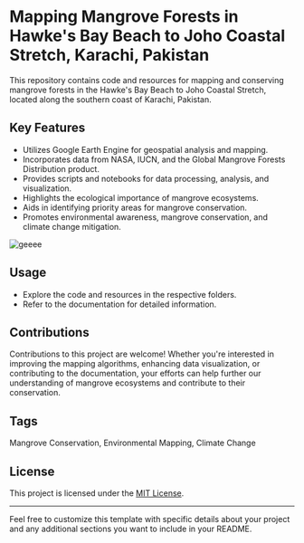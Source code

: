 # Mapping Mangrove Forests in Hawke's Bay Beach to Joho Coastal Stretch, Karachi, Pakistan

This repository contains code and resources for mapping and conserving mangrove forests in the Hawke's Bay Beach to Joho Coastal Stretch, located along the southern coast of Karachi, Pakistan.

## Key Features

- Utilizes Google Earth Engine for geospatial analysis and mapping.
- Incorporates data from NASA, IUCN, and the Global Mangrove Forests Distribution product.
- Provides scripts and notebooks for data processing, analysis, and visualization.
- Highlights the ecological importance of mangrove ecosystems.
- Aids in identifying priority areas for mangrove conservation.
- Promotes environmental awareness, mangrove conservation, and climate change mitigation.

![geeee](https://github.com/adnanabbasshah/Mapping_Mangrove_Forests/assets/106626201/8cdffa63-b40d-4d98-8c20-3f800ab58286)


## Usage
- Explore the code and resources in the respective folders.
- Refer to the documentation for detailed information.

## Contributions

Contributions to this project are welcome! Whether you're interested in improving the mapping algorithms, enhancing data visualization, or contributing to the documentation, your efforts can help further our understanding of mangrove ecosystems and contribute to their conservation.


## Tags

Mangrove Conservation, Environmental Mapping, Climate Change

## License

This project is licensed under the [MIT License](LICENSE).

---
Feel free to customize this template with specific details about your project and any additional sections you want to include in your README.
